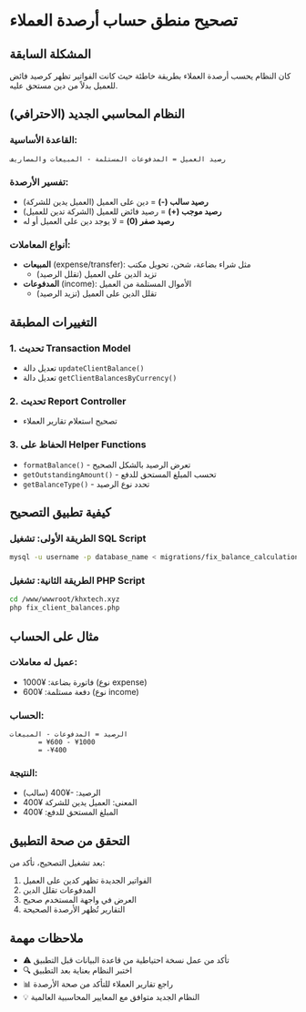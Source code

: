 # تصحيح منطق حساب أرصدة العملاء

## المشكلة السابقة
كان النظام يحسب أرصدة العملاء بطريقة خاطئة حيث كانت الفواتير تظهر كرصيد فائض للعميل بدلاً من دين مستحق عليه.

## النظام المحاسبي الجديد (الاحترافي)

### القاعدة الأساسية:
```
رصيد العميل = المدفوعات المستلمة - المبيعات والمصاريف
```

### تفسير الأرصدة:
- **رصيد سالب (-)**  = دين على العميل (العميل يدين للشركة)
- **رصيد موجب (+)**  = رصيد فائض للعميل (الشركة تدين للعميل)
- **رصيد صفر (0)**    = لا يوجد دين على العميل أو له

### أنواع المعاملات:
- **المبيعات** (expense/transfer): مثل شراء بضاعة، شحن، تحويل مكتب
  - تزيد الدين على العميل (تقلل الرصيد)
- **المدفوعات** (income): الأموال المستلمة من العميل
  - تقلل الدين على العميل (تزيد الرصيد)

## التغييرات المطبقة

### 1. تحديث Transaction Model
- تعديل دالة `updateClientBalance()`
- تعديل دالة `getClientBalancesByCurrency()`

### 2. تحديث Report Controller  
- تصحيح استعلام تقارير العملاء

### 3. الحفاظ على Helper Functions
- `formatBalance()` - تعرض الرصيد بالشكل الصحيح
- `getOutstandingAmount()` - تحسب المبلغ المستحق للدفع
- `getBalanceType()` - تحدد نوع الرصيد

## كيفية تطبيق التصحيح

### الطريقة الأولى: تشغيل SQL Script
```bash
mysql -u username -p database_name < migrations/fix_balance_calculation.sql
```

### الطريقة الثانية: تشغيل PHP Script
```bash
cd /www/wwwroot/khxtech.xyz
php fix_client_balances.php
```

## مثال على الحساب

### عميل له معاملات:
- فاتورة بضاعة: ¥1000 (نوع expense)
- دفعة مستلمة: ¥600 (نوع income)

### الحساب:
```
الرصيد = المدفوعات - المبيعات
       = ¥600 - ¥1000
       = -¥400
```

### النتيجة:
- الرصيد: -¥400 (سالب)
- المعنى: العميل يدين للشركة ¥400
- المبلغ المستحق للدفع: ¥400

## التحقق من صحة التطبيق

بعد تشغيل التصحيح، تأكد من:
1. الفواتير الجديدة تظهر كدين على العميل
2. المدفوعات تقلل الدين
3. العرض في واجهة المستخدم صحيح
4. التقارير تُظهر الأرصدة الصحيحة

## ملاحظات مهمة

- ⚠️ تأكد من عمل نسخة احتياطية من قاعدة البيانات قبل التطبيق
- 🔍 اختبر النظام بعناية بعد التطبيق
- 📊 راجع تقارير العملاء للتأكد من صحة الأرصدة
- 💡 النظام الجديد متوافق مع المعايير المحاسبية العالمية